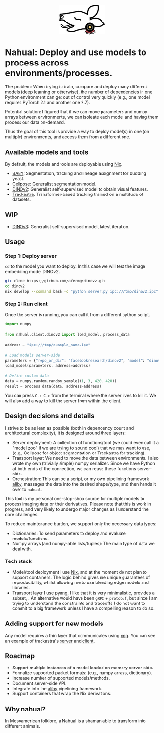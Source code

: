 <div align="center">
<img src="./logo.svg" width="150px">
</div>

# Nahual: Deploy and use models to process across environments/processes.

The problem: When trying to train, compare and deploy many different models (deep learning or otherwise), the number of dependencies in one Python environment can get out of control very quickly (e.g., one model requires PyTorch 2.1 and another one 2.7). 

Potential solution: I figured that if we can move parameters and numpy arrays between environments, we can isoleate each model and having them process our data on-demand. 

Thus the goal of this tool is provide a way to deploy model(s) in one (on multiple) environments, and access them from a different one.

## Available models and tools 
By default, the models and tools are deployable using [Nix](https://nixos.org/).

- [BABY](https://github.com/afermg/baby): Segmentation, tracking and lineage assignment for budding yeast.
- [Cellpose](https://github.com/afermg/cellpose): Generalist segmentation model.
- [DINOv2](https://github.com/afermg/dinov2): Generalist self-supervised model to obtain visual features.
- [Trackastra](https://github.com/afermg/trackastra): Transformer-based tracking trained on a multitude of datasets.

## WIP
- [DINOv3](https://github.com/afermg/dinov3): Generalist self-supervised model, latest iteration.

## Usage
### Step 1: Deploy server
`cd` to the model you want to deploy. In this case we will test the image embedding model DINOv2.

```bash
git clone https://github.com/afermg/dinov2.git
cd dinov2
nix develop --command bash -c "python server.py ipc:///tmp/dinov2.ipc"
```

### Step 2: Run client
Once the server is running, you can call it from a different python script.
```python
import numpy

from nahual.client.dinov2 import load_model, process_data

address = "ipc:///tmp/example_name.ipc"

# Load models server-side
parameters = {"repo_or_dir": "facebookresearch/dinov2", "model": "dinov2_vits14_lc"}
load_model(parameters, address=address)

# Define custom data
data = numpy.random.random_sample((1, 3, 420, 420))
result = process_data(data, address=address)
```

You can press `C-c C-c` from the terminal where the server lives to kill it. We will also add a way to kill the server from within the client.

## Design decisions and details
I strive to be as lean as possible (both in dependency count and architectural complexity), it is designed around three layers:

- Server deployment: A collection of functions/tool (we could even call it a "model zoo" if we are trying to sound cool) that we may want to use, (e.g., Cellpose for object segmentation or Trackastra for tracking).
- Transport layer: We need to move the data between environments. I also wrote my own (trivially simple) numpy serializer. Since we have Python at both ends of the connection, we can reuse these functions server-side.
- Orchestration: This can be a script, or my own pipelining framework [aliby](https://github.com/afermg/aliby), massages the data into the desired shape/type, and then hands it over to `nahual`.

This tool is my personal one-stop-shop source for multiple models to process imaging data or their derivatives. Please note that this is work in progress, and very likely to undergo major changes as I understand the core challenges.

To reduce maintenance burden, we support only the necessary data types:
- Dictionaries: To send parameters to deploy and evaluate models/functions.
- Numpy arrays (and numpy-able lists/tuples): The main type of data we deal with.

### Tech stack 
- Model/tool deployment I use [Nix](https://nixos.org/), and at the moment do not plan to support containers. The logic behind  gives me unique guarantees of reproducibility, whilst allowing me to use bleeding edge models and libraries.
- Transport layer I use [pynng](github.com/codypiersall/pynng), I like that it is very minimalistic, provides a subset, . An alternative would have been `gRPC` + `protobuf`, but since I am trying to understand the constraints and tradeoffs I do not want to commit to a big framework unless I have a compelling reason to do so.

## Adding support for new models
Any model requires a thin layer that communicates using [nng](https://github.com/nanomsg/nng). You can see an example of trackastra's [server](https://github.com/afermg/trackastra/blob/main/server.py) and [client](https://github.com/afermg/nahual/blob/master/src/nahual.client/trackastra.py).
	
## Roadmap
- Support multiple instances of a model loaded on memory server-side.
- Formalize supported packet formats: (e.g., numpy arrays, dictionary).
- Increase number of supported models/methods.	
- Document server-side API.
- Integrate into the [aliby](github.com/afermg/aliby) pipelining framework.
- Support containers that wrap the Nix derivations.

## Why nahual?
In Mesoamerican folklore, a Nahual is a shaman able to transform into different animals.

